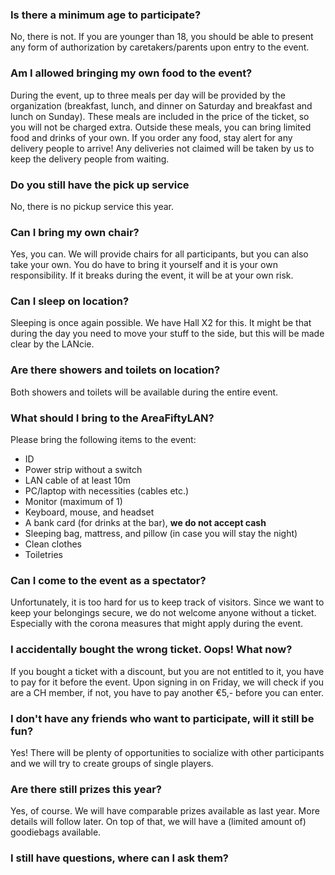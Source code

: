 ### Is there a minimum age to participate?

No, there is not. If you are younger than 18, you should be able to present any form of authorization by caretakers/parents upon entry to the event.

### Am I allowed bringing my own food to the event?

During the event, up to three meals per day will be provided by the organization (breakfast, lunch, and dinner on Saturday and breakfast and lunch on Sunday). These meals are included in the price of the ticket, so you will not be charged extra. Outside these meals, you can bring limited food and drinks of your own. If you order any food, stay alert for any delivery people to arrive! Any deliveries not claimed will be taken by us to keep the delivery people from waiting.

### Do you still have the pick up service

No, there is no pickup service this year.

### Can I bring my own chair?

Yes, you can. We will provide chairs for all participants, but you can also take your own. You do have to bring it yourself and it is your own responsibility. If it breaks during the event, it will be at your own risk.

### Can I sleep on location?

Sleeping is once again possible. We have Hall X2 for this. It might be that during the day you need to move your stuff to the side, but this will be made clear by the LANcie.

### Are there showers and toilets on location?

Both showers and toilets will be available during the entire event.

### What should I bring to the AreaFiftyLAN?

Please bring the following items to the event:

- ID
- Power strip without a switch
- LAN cable of at least 10m
- PC/laptop with necessities (cables etc.)
- Monitor (maximum of 1)
- Keyboard, mouse, and headset
- A bank card (for drinks at the bar), **we do not accept cash**
- Sleeping bag, mattress, and pillow (in case you will stay the night)
- Clean clothes
- Toiletries

### Can I come to the event as a spectator?

Unfortunately, it is too hard for us to keep track of visitors. Since we want to keep your belongings secure, we do not welcome anyone without a ticket. Especially with the corona measures that might apply during the event.

### I accidentally bought the wrong ticket. Oops! What now?

If you bought a ticket with a discount, but you are not entitled to it, you have to pay for it before the event. Upon signing in on Friday, we will check if you are a CH member, if not, you have to pay another €5,- before you can enter.

### I don't have any friends who want to participate, will it still be fun?

Yes! There will be plenty of opportunities to socialize with other participants and we will try to create groups of single players.

### Are there still prizes this year?

Yes, of course. We will have comparable prizes available as last year. More details will follow later. On top of that, we will have a (limited amount of) goodiebags available.

### I still have questions, where can I ask them?
